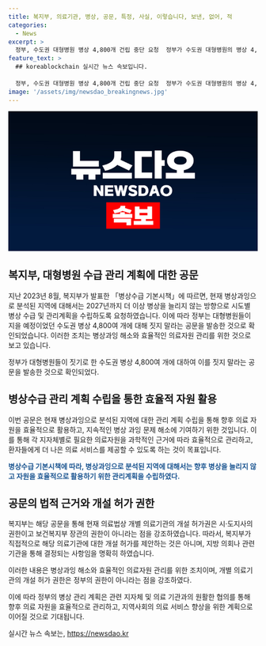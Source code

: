 ```yaml
---
title: 복지부, 의료기관, 병상, 공문, 특정, 사실, 이렇습니다, 보낸, 없어, 적
categories:
  - News
excerpt: >
  정부, 수도권 대형병원 병상 4,800개 건립 중단 요청  정부가 수도권 대형병원의 병상 4,800여개 건립을 중단하라는 공문을 발송한 것으로 확인됐다. 복지부는 2023년 8월 발표한 병상수급 기본시책에 따라 지역별 병상수를 관리하고, 병상과잉 지역은 2027년까지 더 이상 확대하지 않기로 결정했다. 다만, 개별 의료기관의 개설 허가는 시·도지사의 권한이므로, 병상 건립 요청은 공문에 포함되지 않았다.
feature_text: >
  ## koreablockchain 실시간 뉴스 속보입니다.

  정부, 수도권 대형병원 병상 4,800개 건립 중단 요청  정부가 수도권 대형병원의 병상 4,800여개 건립을 중단하라는 공문을 발송한 것으로 확인됐다. 복지부는 2023년 8월 발표한 병상수급 기본시책에 따라 지역별 병상수를 관리하고, 병상과잉 지역은 2027년까지 더 이상 확대하지 않기로 결정했다. 다만, 개별 의료기관의 개설 허가는 시·도지사의 권한이므로, 병상 건립 요청은 공문에 포함되지 않았다.
image: '/assets/img/newsdao_breakingnews.jpg'
---
```


<p><img src="/assets/img/newsdao_breakingnews.jpg" alt="koreablockchain 속보" /></p>

<h2 data-ke-size="size26">복지부, 대형병원 수급 관리 계획에 대한 공문</h2>

<p>지난 2023년 8월, 복지부가 발표한 「병상수급 기본시책」에 따르면, 현재 병상과잉으로 분석된 지역에 대해서는 2027년까지 더 이상 병상을 늘리지 않는 방향으로 시도별 병상 수급 및 관리계획을 수립하도록 요청하였습니다. 이에 따라 정부는 대형병원들이 지을 예정이었던 수도권 병상 4,800여 개에 대해 짓지 말라는 공문을 발송한 것으로 확인되었습니다. 이러한 조치는 병상과잉 해소와 효율적인 의료자원 관리를 위한 것으로 보고 있습니다.</p>

<p data-ke-size="size16">정부가 대형병원들이 짓기로 한 수도권 병상 4,800여 개에 대하여 이를 짓지 말라는 공문을 발송한 것으로 확인되었다.</p>

<h2 data-ke-size="size26">병상수급 관리 계획 수립을 통한 효율적 자원 활용</h2>

<p>이번 공문은 현재 병상과잉으로 분석된 지역에 대한 관리 계획 수립을 통해 향후 의료 자원을 효율적으로 활용하고, 지속적인 병상 과잉 문제 해소에 기여하기 위한 것입니다. 이를 통해 각 지자체별로 필요한 의료자원을 과학적인 근거에 따라 효율적으로 관리하고, 환자들에게 더 나은 의료 서비스를 제공할 수 있도록 하는 것이 목표입니다.</p>

<p><b><span style="color: #1a5490;">병상수급 기본시책에 따라, 병상과잉으로 분석된 지역에 대해서는 향후 병상을 늘리지 않고 자원을 효율적으로 활용하기 위한 관리계획을 수립하였다.</span></b></p>

<h2 data-ke-size="size26">공문의 법적 근거와 개설 허가 권한</h2>

<p>복지부는 해당 공문을 통해 현재 의료법상 개별 의료기관의 개설 허가권은 시·도지사의 권한이고 보건복지부 장관의 권한이 아니라는 점을 강조하였습니다. 따라서, 복지부가 직접적으로 해당 의료기관에 대한 개설 허가를 제안하는 것은 아니며, 지방 의회나 관련 기관을 통해 결정되는 사항임을 명확히 하였습니다.</p>

<p data-ke-size="size16">이러한 내용은 병상과잉 해소와 효율적인 의료자원 관리를 위한 조치이며, 개별 의료기관의 개설 허가 권한은 정부의 권한이 아니라는 점을 강조하였다.</p>

<p>이에 따라 정부의 병상 관리 계획은 관련 지자체 및 의료 기관과의 원활한 협의를 통해 향후 의료 자원을 효율적으로 관리하고, 지역사회의 의료 서비스 향상을 위한 계획으로 이어질 것으로 기대됩니다.</p>
실시간 뉴스 속보는, <a href="https://newsdao.kr" rel="dofollow">https://newsdao.kr</a>


